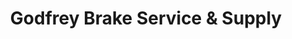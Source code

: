 ---
title: "Godfrey Brake Service & Supply"
url: /rapid-city/godfrey-brake-service-and-supply/
shop: car repair
---